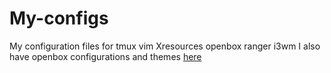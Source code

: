# My-configs
My configuration files for tmux vim Xresources openbox ranger i3wm
I also have openbox configurations and themes [here](https://www.box-look.org/p/1336941/)
